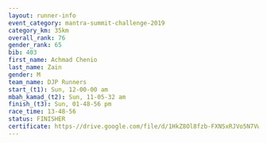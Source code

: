 ```yaml
---
layout: runner-info 
event_category: mantra-summit-challenge-2019 
category_km: 35km 
overall_rank: 76
gender_rank: 65
bib: 403
first_name: Achmad Chenio
last_name: Zain
gender: M
team_name: DJP Runners
start_(t1): Sun, 12-00-00 am
mbah_kamad_(t2): Sun, 11-05-32 am
finish_(t3): Sun, 01-48-56 pm
race_time: 13-48-56
status: FINISHER
certificate: https-//drive.google.com/file/d/1HkZ8Ol8fzb-FXNSxRJVo5N7VwiNaoPcn/view?usp=sharing
---
```

